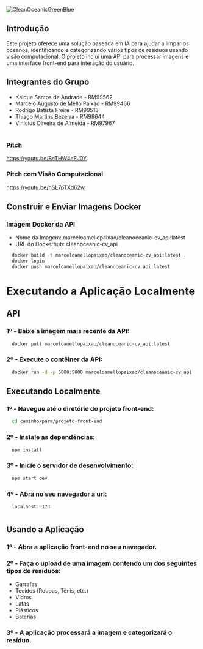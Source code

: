 ![CleanOceanicGreenBlue](https://github.com/CleanOceanic/disruptive_architectures/assets/80494196/65e0a5d3-30b6-4802-8d6a-4a199cd8c5c7)

## Introdução

Este projeto oferece uma solução baseada em IA para ajudar a limpar os oceanos, identificando e categorizando vários tipos de resíduos usando visão computacional. O projeto inclui uma API para processar imagens e uma interface front-end para interação do usuário.

## Integrantes do Grupo

- Kaique Santos de Andrade - RM99562
- Marcelo Augusto de Mello Paixão - RM99466
- Rodrigo Batista Freire - RM99513
- Thiago Martins Bezerra - RM98644
- Vinicius Oliveira de Almeida - RM97967
#

### Pitch
https://youtu.be/8eTHW4eEJ0Y

### Pitch com Visão Computacional
https://youtu.be/nSL7pTXd62w

## Construir e Enviar Imagens Docker

### Imagem Docker da API
- Nome da Imagem: marceloamellopaixao/cleanoceanic-cv_api:latest
- URL do Dockerhub: cleanoceanic-cv_api

```bash
  docker build -t marceloamellopaixao/cleanoceanic-cv_api:latest .
  docker login
  docker push marceloamellopaixao/cleanoceanic-cv_api:latest
```

# Executando a Aplicação Localmente
## API
### 1º - Baixe a imagem mais recente da API:

```bash
  docker pull marceloamellopaixao/cleanoceanic-cv_api:latest
```

### 2º - Execute o contêiner da API:

```bash
  docker run -d -p 5000:5000 marceloamellopaixao/cleanoceanic-cv_api
```

## Executando Localmente

### 1º - Navegue até o diretório do projeto front-end:

```bash
  cd caminho/para/projeto-front-end
```

### 2º - Instale as dependências:

```bash
  npm install
```

### 3º - Inicie o servidor de desenvolvimento:

```bash
  npm start dev
```

### 4º - Abra no seu navegador a url: 

```bash
  localhost:5173
```

#

## Usando a Aplicação

### 1º - Abra a aplicação front-end no seu navegador.

### 2º - Faça o upload de uma imagem contendo um dos seguintes tipos de resíduos:
  - Garrafas
  - Tecidos (Roupas, Tênis, etc.)
  - Vidros
  - Latas
  - Plásticos
  - Baterias

### 3º - A aplicação processará a imagem e categorizará o resíduo.
